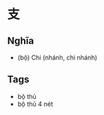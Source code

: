 # 支

## Nghĩa
* (bộ) Chi (nhánh, chi nhánh)

## Tags
* bộ thủ
* bộ thủ 4 nét

<script>window.HANZI_FIELD='支';</script>